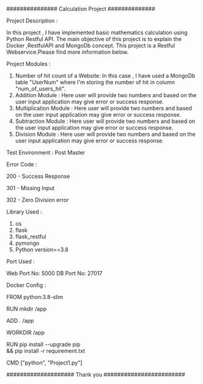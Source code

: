 ############### Calculation Project ##############

Project Description : 

In this project , I have implemented basic mathematics calculation using Python Restful API.
The main objective of this project is to explain the Docker ,RestfulAPI and MongoDb concept.
This project is a Restful Webservice.Please find more information below.

Project Modules :

1. Number of hit count of a Website:
    In this case , I have used a MongoDb table "UserNum" where I'm storing the number of hit 
    in column "num_of_users_hit".
2. Addition Module :
    Here user will provide two numbers and based on the user input application may give error
	or success response. 
3. Multiplication Module :
    Here user will provide two numbers and based on the user input application may give error
	or success response.	
4. Subtraction Module :
    Here user will provide two numbers and based on the user input application may give error
	or success response.
5. Division Module :
    Here user will provide two numbers and based on the user input application may give error
	or success response. 


Test Environment :
 Post Master

Error Code :

200 - Success Response

301 - Missing Input

302 - Zero Division error



Library Used :

1. os
2. flask
3. flask_restful
4. pymongo
5. Python version==3.8



Port Used :

Web Port No: 5000
DB  Port No: 27017

Docker Config :

FROM python:3.8-slim

RUN mkdir /app

ADD . /app

WORKDIR /app

RUN pip install --upgrade pip \
  && pip install -r requirement.txt 
  
CMD ["python", "Project1.py"]

#################### Thank you ########################